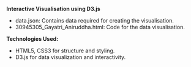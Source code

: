 **Interactive Visualisation using D3.js**
- data.json: Contains data required for creating the visualisation. 
- 30945305_Gayatri_Aniruddha.html: Code for the data visualisation. 

**Technologies Used:**
- HTML5, CSS3 for structure and styling.
- D3.js for data visualization and interactivity.
